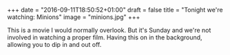 +++
date = "2016-09-11T18:50:52+01:00"
draft = false
title = "Tonight we're watching: Minions"
image = "minions.jpg"
+++

This is a movie I would normally overlook. But it's Sunday and we're not involved in watching a proper film. Having this on in the background, allowing you to dip in and out off. 
